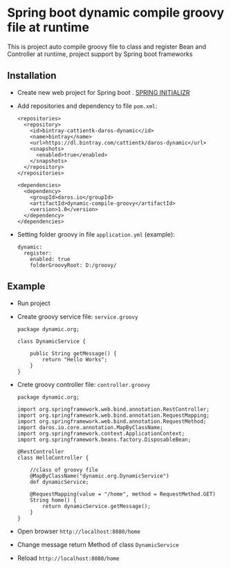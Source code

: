 # Spring boot dynamic compile groovy file at runtime 
This is project auto compile groovy file to class and register Bean and Controller at runtime, project support by Spring boot frameworks

## Installation
  * Create new web project for Spring boot . [SPRING INITIALIZR](http://start.spring.io/)
  
  * Add repositories and dependency to file `pom.xml`:
  
        <repositories>
          <repository>
            <id>bintray-cattientk-daros-dynamic</id>
            <name>bintray</name>
            <url>https://dl.bintray.com/cattientk/daros-dynamic</url>
            <snapshots>
              <enabled>true</enabled>
            </snapshots>
          </repository>
        </repositories>
        
        <dependencies>
          <dependency>
            <groupId>daros.io</groupId>
            <artifactId>dynamic-compile-groovy</artifactId>
            <version>1.0</version>
          </dependency>
        </dependencies>
  * Setting folder groovy in file `application.yml` (example):
  
        dynamic:
          register:
            enabled: true
            folderGroovyRoot: D:/groovy/

## Example
  * Run project
  * Create groovy service file: `service.groovy`

        package dynamic.org;
        
        class DynamicService {
            
            public String getMessage() { 
                return "Hello Works"; 
            } 
        }

  * Crete groovy controller file: `controller.groovy`
  
        package dynamic.org;
        
        import org.springframework.web.bind.annotation.RestController;
        import org.springframework.web.bind.annotation.RequestMapping;
        import org.springframework.web.bind.annotation.RequestMethod;
        import daros.io.core.annotation.MapByClassName;
        import org.springframework.context.ApplicationContext;
        import org.springframework.beans.factory.DisposableBean;

        @RestController
        class HelloController {

            //class of groovy file
            @MapByClassName("dynamic.org.DynamicService")
            def dynamicService;

            @RequestMapping(value = "/home", method = RequestMethod.GET)
            String home() {
                return dynamicService.getMessage();
            }
        }
  * Open browser `http://localhost:8080/home`
  * Change message return Method of class `DynamicService`
  * Reload `http://localhost:8080/home`
